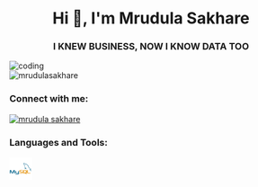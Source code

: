 <h1 align="center">Hi 👋, I'm Mrudula Sakhare</h1>
<h3 align="center">I KNEW BUSINESS, NOW I KNOW DATA TOO</h3>

<img align="right" alt="coding" width="600" src="https://media.licdn.com/dms/image/D4E12AQF7RKVvozyLtg/article-cover_image-shrink_600_2000/0/1665494659870?e=2147483647&v=beta&t=rn_4rvDOuUwWD7Qb0_wZczta12SlSO-5izcoSVahvsw"> 

<p align="left"> <img src="https://komarev.com/ghpvc/?username=mrudulasakhare&label=Profile%20views&color=0e75b6&style=flat" alt="mrudulasakhare" /> </p>

<h3 align="left">Connect with me:</h3>
<p align="left">
<a href="https://linkedin.com/in/mrudula sakhare" target="blank"><img align="center" src="https://raw.githubusercontent.com/rahuldkjain/github-profile-readme-generator/master/src/images/icons/Social/linked-in-alt.svg" alt="mrudula sakhare" height="30" width="40" /></a>
</p>

<h3 align="left">Languages and Tools:</h3>
<p align="left"> <a href="https://www.mysql.com/" target="_blank" rel="noreferrer"> <img src="https://raw.githubusercontent.com/devicons/devicon/master/icons/mysql/mysql-original-wordmark.svg" alt="mysql" width="40" height="40"/> </a> </p>
